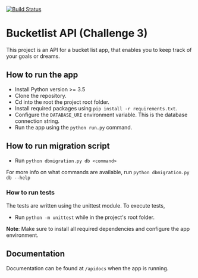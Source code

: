 [![Build Status](https://travis-ci.org/john555/bucketlist-api.svg?branch=master)](https://travis-ci.org/john555/bucketlist-api)

# Bucketlist API (Challenge 3)

This project is an API for a bucket list app, that enables you to keep track of your goals or dreams.

## How to run the app

- Install Python version >= 3.5
- Clone the repository.
- Cd into the root the project root folder.
- Install required packages using `pip install -r requirements.txt`.
- Configure the `DATABASE_URI` environment variable. This is the database connection string.
- Run the app using the `python run.py` command.

## How to run migration script
- Run `python dbmigration.py db <command>`

For more info on what commands are available, run `python dbmigration.py db --help`

### How to run tests

The tests are written using the unittest module. To execute tests,

- Run `python -m unittest` while in the project's root folder. 

__Note__:
Make sure to install all required dependencies and configure the app environment.

## Documentation
Documentation can be found at `/apidocs` when the app is running.
